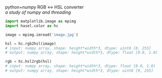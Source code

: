 python+numpy RGB ↔ HSL converter  
*a study of numpy and threading*

```python
import matplotlib.image as mpimg
import hasel.color as hc

image = mpimg.imread('image.jpg')

hsl = hc.rgb2hsl(image)
# input: numpy array, shape: height*width*3, dtype: uint8 [0, 255]
# output: numpy array, shape: height*width*3, dtype: float [0.0, 1.0)

rgb = hc.hsl2rgb(hsl)
# input: numpy array, shape: height*width*3, dtype: float [0.0, 1.0)
# output: numpy array, shape: height*width*3, dtype: uint8 [0, 255]
```
